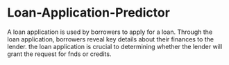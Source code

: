 # Loan-Application-Predictor

A loan application is used by borrowers to apply for a loan. Through the loan application, borrowers reveal key details about their finances to the lender. the loan application is crucial to determining whether the lender will grant the request for fnds or credits.
